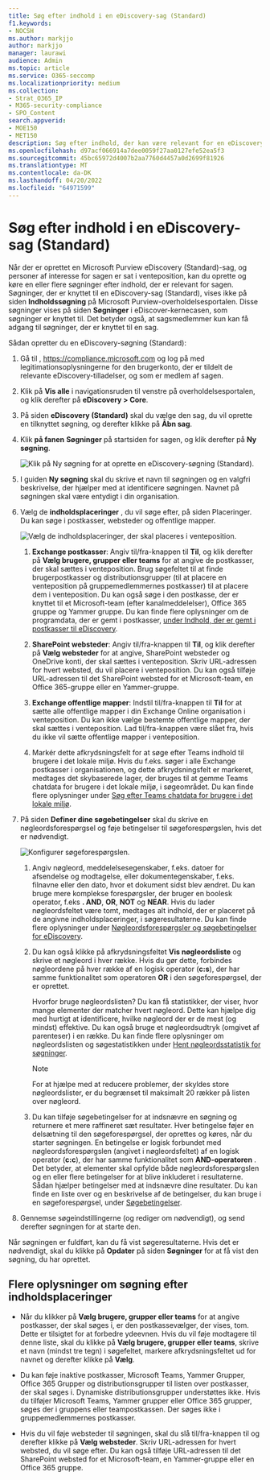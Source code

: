 ```yaml
---
title: Søg efter indhold i en eDiscovery-sag (Standard)
f1.keywords:
- NOCSH
ms.author: markjjo
author: markjjo
manager: laurawi
audience: Admin
ms.topic: article
ms.service: O365-seccomp
ms.localizationpriority: medium
ms.collection:
- Strat_O365_IP
- M365-security-compliance
- SPO_Content
search.appverid:
- MOE150
- MET150
description: Søg efter indhold, der kan være relevant for en eDiscovery-sag (Standard).
ms.openlocfilehash: d97acf066914a7dee0059f27aa0127efe52ea5f3
ms.sourcegitcommit: 45bc65972d4007b2aa7760d4457a0d2699f81926
ms.translationtype: MT
ms.contentlocale: da-DK
ms.lasthandoff: 04/20/2022
ms.locfileid: "64971599"
---
```

# <a name="search-for-content-in-a-ediscovery-standard-case"></a>Søg efter indhold i en eDiscovery-sag (Standard)

Når der er oprettet en Microsoft Purview eDiscovery (Standard)-sag, og personer af interesse for sagen er sat i venteposition, kan du oprette og køre en eller flere søgninger efter indhold, der er relevant for sagen. Søgninger, der er knyttet til en eDiscovery-sag (Standard), vises ikke på siden **Indholdssøgning** på Microsoft Purview-overholdelsesportalen. Disse søgninger vises på siden **Søgninger** i eDiscover-kernecasen, som søgninger er knyttet til. Det betyder også, at sagsmedlemmer kun kan få adgang til søgninger, der er knyttet til en sag.

Sådan opretter du en eDiscovery-søgning (Standard):
  
1. Gå til , <https://compliance.microsoft.com> og log på med legitimationsoplysningerne for den brugerkonto, der er tildelt de relevante eDiscovery-tilladelser, og som er medlem af sagen.

2. Klik på **Vis alle** i navigationsruden til venstre på overholdelsesportalen, og klik derefter på **eDiscovery > Core**.

3. På siden **eDiscovery (Standard)** skal du vælge den sag, du vil oprette en tilknyttet søgning, og derefter klikke på **Åbn sag**.

4. Klik **på fanen** **Søgninger** på startsiden for sagen, og klik derefter på **Ny søgning**.

   ![Klik på Ny søgning for at oprette en eDiscovery-søgning (Standard).](../media/CoreeDiscoverySearch1.png)

5. I guiden **Ny søgning** skal du skrive et navn til søgningen og en valgfri beskrivelse, der hjælper med at identificere søgningen. Navnet på søgningen skal være entydigt i din organisation.

6. Vælg de **indholdsplaceringer** , du vil søge efter, på siden Placeringer. Du kan søge i postkasser, websteder og offentlige mapper.

    ![Vælg de indholdsplaceringer, der skal placeres i venteposition.](../media/ContentSearchLocations.png)
  
   1. **Exchange postkasser**: Angiv til/fra-knappen til **Til**, og klik derefter på **Vælg brugere, grupper eller teams** for at angive de postkasser, der skal sættes i venteposition. Brug søgefeltet til at finde brugerpostkasser og distributionsgrupper (til at placere en venteposition på gruppemedlemmernes postkasser) til at placere dem i venteposition. Du kan også søge i den postkasse, der er knyttet til et Microsoft-team (efter kanalmeddelelser), Office 365 gruppe og Yammer gruppe. Du kan finde flere oplysninger om de programdata, der er gemt i postkasser, [under Indhold, der er gemt i postkasser til eDiscovery](what-is-stored-in-exo-mailbox.md).

   2. **SharePoint websteder**: Angiv til/fra-knappen til **Til**, og klik derefter på **Vælg websteder** for at angive, SharePoint websteder og OneDrive konti, der skal sættes i venteposition. Skriv URL-adressen for hvert websted, du vil placere i venteposition. Du kan også tilføje URL-adressen til det SharePoint websted for et Microsoft-team, en Office 365-gruppe eller en Yammer-gruppe.
  
   3. **Exchange offentlige mapper**: Indstil til/fra-knappen til **Til** for at sætte alle offentlige mapper i din Exchange Online organisation i venteposition. Du kan ikke vælge bestemte offentlige mapper, der skal sættes i venteposition. Lad til/fra-knappen være slået fra, hvis du ikke vil sætte offentlige mapper i venteposition.
  
   4. Markér dette afkrydsningsfelt for at søge efter Teams indhold til brugere i det lokale miljø. Hvis du f.eks. søger i alle Exchange postkasser i organisationen, og dette afkrydsningsfelt er markeret, medtages det skybaserede lager, der bruges til at gemme Teams chatdata for brugere i det lokale miljø, i søgeområdet. Du kan finde flere oplysninger under [Søg efter Teams chatdata for brugere i det lokale miljø](search-cloud-based-mailboxes-for-on-premises-users.md).

7. På siden **Definer dine søgebetingelser** skal du skrive en nøgleordsforespørgsel og føje betingelser til søgeforespørgslen, hvis det er nødvendigt.

   ![Konfigurer søgeforespørgslen.](../media/ContentSearchQuery.png)

   1. Angiv nøgleord, meddelelsesegenskaber, f.eks. datoer for afsendelse og modtagelse, eller dokumentegenskaber, f.eks. filnavne eller den dato, hvor et dokument sidst blev ændret. Du kan bruge mere komplekse forespørgsler, der bruger en boolesk operator, f.eks **. AND**, **OR**, **NOT** og **NEAR**. Hvis du lader nøgleordsfeltet være tomt, medtages alt indhold, der er placeret på de angivne indholdsplaceringer, i søgeresultaterne. Du kan finde flere oplysninger under [Nøgleordsforespørgsler og søgebetingelser for eDiscovery](keyword-queries-and-search-conditions.md).

   2. Du kan også klikke på afkrydsningsfeltet **Vis nøgleordsliste** og skrive et nøgleord i hver række. Hvis du gør dette, forbindes nøgleordene på hver række af en logisk operator (**c:s**), der har samme funktionalitet som operatoren **OR** i den søgeforespørgsel, der er oprettet.

      Hvorfor bruge nøgleordslisten? Du kan få statistikker, der viser, hvor mange elementer der matcher hvert nøgleord. Dette kan hjælpe dig med hurtigt at identificere, hvilke nøgleord der er de mest (og mindst) effektive. Du kan også bruge et nøgleordsudtryk (omgivet af parenteser) i en række. Du kan finde flere oplysninger om nøgleordslisten og søgestatistikken under [Hent nøgleordsstatistik for søgninger](view-keyword-statistics-for-content-search.md#get-keyword-statistics-for-searches).

      > [!NOTE]
      > For at hjælpe med at reducere problemer, der skyldes store nøgleordslister, er du begrænset til maksimalt 20 rækker på listen over nøgleord.

   3. Du kan tilføje søgebetingelser for at indsnævre en søgning og returnere et mere raffineret sæt resultater. Hver betingelse føjer en delsætning til den søgeforespørgsel, der oprettes og køres, når du starter søgningen. En betingelse er logisk forbundet med nøgleordsforespørgslen (angivet i nøgleordsfeltet) af en logisk operator (**c:c**), der har samme funktionalitet som **AND-operatoren** . Det betyder, at elementer skal opfylde både nøgleordsforespørgslen og en eller flere betingelser for at blive inkluderet i resultaterne. Sådan hjælper betingelser med at indsnævre dine resultater. Du kan finde en liste over og en beskrivelse af de betingelser, du kan bruge i en søgeforespørgsel, under [Søgebetingelser](keyword-queries-and-search-conditions.md#search-conditions).

8. Gennemse søgeindstillingerne (og rediger om nødvendigt), og send derefter søgningen for at starte den.

Når søgningen er fuldført, kan du få vist søgeresultaterne. Hvis det er nødvendigt, skal du klikke på **Opdater** på siden **Søgninger** for at få vist den søgning, du har oprettet.

## <a name="more-information-about-searching-content-locations"></a>Flere oplysninger om søgning efter indholdsplaceringer

- Når du klikker på **Vælg brugere, grupper eller teams** for at angive postkasser, der skal søges i, er den postkassevælger, der vises, tom. Dette er tilsigtet for at forbedre ydeevnen. Hvis du vil føje modtagere til denne liste, skal du klikke på **Vælg brugere, grupper eller teams**, skrive et navn (mindst tre tegn) i søgefeltet, markere afkrydsningsfeltet ud for navnet og derefter klikke på **Vælg**.

- Du kan føje inaktive postkasser, Microsoft Teams, Yammer Grupper, Office 365 Grupper og distributionsgrupper til listen over postkasser, der skal søges i. Dynamiske distributionsgrupper understøttes ikke. Hvis du tilføjer Microsoft Teams, Yammer grupper eller Office 365 grupper, søges der i gruppens eller teampostkassen. Der søges ikke i gruppemedlemmernes postkasser.

- Hvis du vil føje websteder til søgningen, skal du slå til/fra-knappen til og derefter klikke på **Vælg websteder**. Skriv URL-adressen for hvert websted, du vil søge efter. Du kan også tilføje URL-adressen til det SharePoint websted for et Microsoft-team, en Yammer-gruppe eller en Office 365 gruppe.
